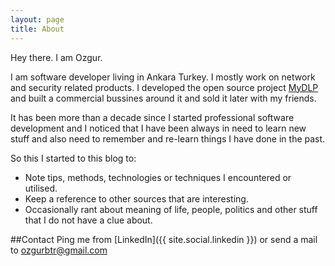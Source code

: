 ```yaml
---
layout: page
title: About
---
```

Hey there. I am Ozgur. 

I am software developer living in Ankara Turkey. I mostly work on network and
security related products. I developed the open source project 
[MyDLP](https://en.wikipedia.org/wiki/MyDLP) and built a commercial bussines
around it and sold it later with my friends.  

It has been more than a decade since I started professional software 
development and I noticed that I have been always in need to learn new stuff
and also need to remember and re-learn things I have done in the past. 

So this I started to this blog to:  

- Note tips, methods, technologies or techniques I encountered or utilised.
- Keep a reference to other sources that are interesting. 
- Occasionally rant about meaning of life, people, politics and other stuff that I do not have a clue about.

##Contact
Ping me from [LinkedIn]({{ site.social.linkedin }}) or send a mail to ozgurbtr@gmail.com
